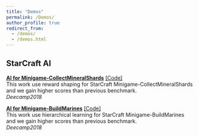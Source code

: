 ```yaml
---
title: "Demos"
permalink: /Demos/
author_profile: true
redirect_from: 
  - /demos/
  - /demos.html
---
```


## StarCraft AI

<b>[AI for Minigame-CollectMineralShards](http://ericonaldo.github.io/files/SC_AI_for_Minigame-CollectMineralShards.mp4)</b> [[Code]](https://github.com/Ericonaldo/pysc2-rl-agent)<br>
This work use reward shaping for StarCraft Minigame-CollectMineralShards and we gain higher scores than previous benchmark.<br>
<i>Deecamp2018</i>

<b>[AI for Minigame-BuildMarines](http://ericonaldo.github.io/files/SC_AI_for_Minigame-BuildMarines.mp4)</b> [[Code]](https://github.com/Ericonaldo/pysc2_minimap_agents)<br>
This work use hierarchical learning for StarCraft Minigame-BuildMarines and we gain higher scores than previous benchmark.<br>
<i>Deecamp2018</i>